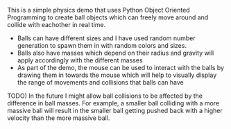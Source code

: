 This is a simple physics demo that uses Python Object Oriented Programming to create ball objects which can freely move around and collide 
with eachother in real time. 

- Balls can have different sizes and I have used random number generation to spawn them in with random colors and sizes.
- Balls also have masses which depend on their radius and gravity will apply accordingly with the different masses
- As part of the demo, the mouse can be used to interact with the balls by drawing them in towards the mouse which will help to visually display
  the range of movements and collisions that balls can have

TODO) In the future I might allow ball collisions to be affected by the difference in ball masses. For example, a smaller ball colliding with a more
massive ball will result in the smaller ball getting pushed back with a higher velocity than the more massive ball.
